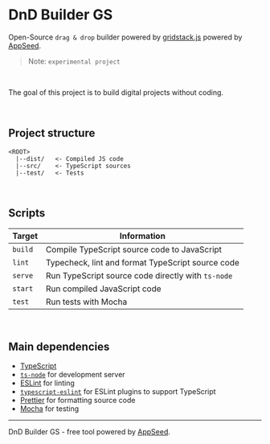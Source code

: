 # DnD Builder GS

Open-Source `drag & drop` builder powered by [gridstack.js](https://gridstackjs.com/) powered by [AppSeed](https://appseed.us).

> Note: `experimental project`

<br />

The goal of this project is to build digital projects without coding. 

<br />

## Project structure

```
<ROOT>
  |--dist/   <- Compiled JS code
  |--src/    <- TypeScript sources
  |--test/   <- Tests 
```

<br />

## Scripts

Target | Information
--- | ---
`build` | Compile TypeScript source code to JavaScript
`lint`  | Typecheck, lint and format TypeScript source code
`serve` | Run TypeScript source code directly with `ts-node`
`start` | Run compiled JavaScript code
`test`  | Run tests with Mocha

<br />

## Main dependencies

* [TypeScript](https://www.typescriptlang.org/)
* [`ts-node`](https://github.com/TypeStrong/ts-node) for development server
* [ESLint](https://eslint.org/) for linting
* [`typescript-eslint`](https://github.com/typescript-eslint/typescript-eslint) for ESLint plugins to support TypeScript
* [Prettier](https://prettier.io/) for formatting source code
* [Mocha](https://mochajs.org/) for testing


---
DnD Builder GS - free tool powered by [AppSeed](https://appseed.us).
